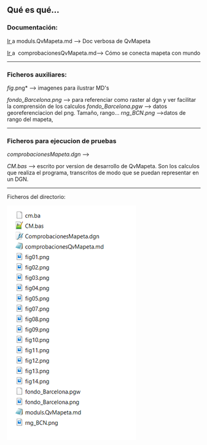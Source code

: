 ## Qué es qué...


### Documentación:
[Ir ](./moduls.QvMapeta.md)  a  ﻿moduls.QvMapeta.md  --> Doc verbosa de QvMapeta

[Ir ](./comprobacionesQvMapeta.md)  a  ﻿ comprobacionesQvMapeta.md--> Cómo se conecta mapeta con mundo

---
### Ficheros auxiliares:
*fig*.png* --> imagenes para ilustrar MD's

*fondo_Barcelona.png*  --> para referenciar como raster al dgn y ver facilitar la comprensión de los calculos
*fondo_Barcelona.pgw*  --> datos georeferenciacion del png. Tamaño, rango...
*rng_BCN.png*  -->datos de rango del mapeta, 

---
### Ficheros para ejecucion de pruebas
*comprobacionesMapeta.dgn*  --> 



*CM.bas*  --> escrito por version de desarrollo de QvMapeta. Son los calculos que realiza el programa, transcritos de modo que se puedan representar en un DGN.

---
Ficheros del directorio:

![Fig01](./Ficheros.png)

<!--stackedit_data:
eyJoaXN0b3J5IjpbLTIxMDI1NTA1OTEsMTgyMTMzODg1Ml19
-->
